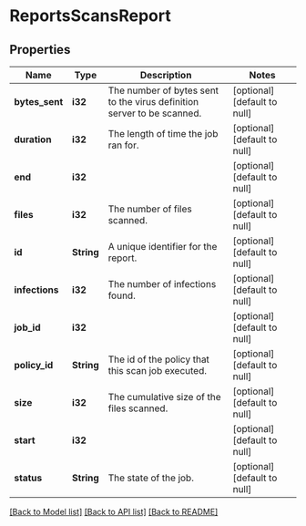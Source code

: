# ReportsScansReport

## Properties
Name | Type | Description | Notes
------------ | ------------- | ------------- | -------------
**bytes_sent** | **i32** | The number of bytes sent to the virus definition server to be scanned. | [optional] [default to null]
**duration** | **i32** | The length of time the job ran for. | [optional] [default to null]
**end** | **i32** |  | [optional] [default to null]
**files** | **i32** | The number of files scanned. | [optional] [default to null]
**id** | **String** | A unique identifier for the report. | [optional] [default to null]
**infections** | **i32** | The number of infections found. | [optional] [default to null]
**job_id** | **i32** |  | [optional] [default to null]
**policy_id** | **String** | The id of the policy that this scan job executed. | [optional] [default to null]
**size** | **i32** | The cumulative size of the files scanned. | [optional] [default to null]
**start** | **i32** |  | [optional] [default to null]
**status** | **String** | The state of the job. | [optional] [default to null]

[[Back to Model list]](../README.md#documentation-for-models) [[Back to API list]](../README.md#documentation-for-api-endpoints) [[Back to README]](../README.md)


